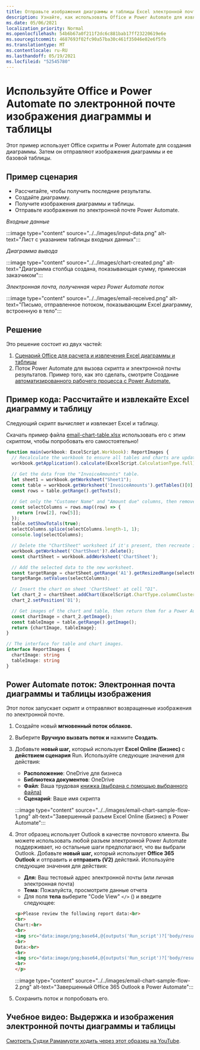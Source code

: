 ```yaml
---
title: Отправьте изображения диаграммы и таблицы Excel электронной почте
description: Узнайте, как использовать Office и Power Automate для извлечения и электронной почты изображения диаграммы Excel таблицы.
ms.date: 05/06/2021
localization_priority: Normal
ms.openlocfilehash: 54b6b67a0f211f2dc6c881bab17ff23220619e6e
ms.sourcegitcommit: 4687693f02fc90a57ba30c461f35046e02e6f5fb
ms.translationtype: MT
ms.contentlocale: ru-RU
ms.lasthandoff: 05/19/2021
ms.locfileid: "52545780"
---
```

# <a name="use-office-scripts-and-power-automate-to-email-images-of-a-chart-and-table"></a>Используйте Office и Power Automate по электронной почте изображения диаграммы и таблицы

Этот пример использует Office скрипты и Power Automate для создания диаграммы. Затем он отправляют изображения диаграммы и ее базовой таблицы.

## <a name="example-scenario"></a>Пример сценария

* Рассчитайте, чтобы получить последние результаты.
* Создайте диаграмму.
* Получите изображения диаграммы и таблицы.
* Отправьте изображения по электронной почте Power Automate.

_Входные данные_

:::image type="content" source="../../images/input-data.png" alt-text="Лист с указанием таблицы входных данных":::

_Диаграмма вывода_

:::image type="content" source="../../images/chart-created.png" alt-text="Диаграмма столбца создана, показывающая сумму, примеская заказчиком":::

_Электронная почта, полученная через Power Automate поток_

:::image type="content" source="../../images/email-received.png" alt-text="Письмо, отправленное потоком, показывающим Excel диаграмму, встроенную в тело":::

## <a name="solution"></a>Решение

Это решение состоит из двух частей:

1. [Сценарий Office для расчета и извлечения Excel диаграммы и таблицы](#sample-code-calculate-and-extract-excel-chart-and-table)
1. Поток Power Automate для вызова скрипта и электронной почты результатов. Пример того, как это сделать, смотрите Создание [автоматизированного рабочего процесса с Power Automate.](../../tutorials/excel-power-automate-returns.md#create-an-automated-workflow-with-power-automate)

## <a name="sample-code-calculate-and-extract-excel-chart-and-table"></a>Пример кода: Рассчитайте и извлекайте Excel диаграмму и таблицу

Следующий скрипт вычисляет и извлекает Excel и таблицу.

Скачать пример файла <a href="email-chart-table.xlsx">email-chart-table.xlsx</a> использовать его с этим скриптом, чтобы попробовать его самостоятельно!

```TypeScript
function main(workbook: ExcelScript.Workbook): ReportImages {
  // Recalculate the workbook to ensure all tables and charts are updated.
  workbook.getApplication().calculate(ExcelScript.CalculationType.full);
  
  // Get the data from the "InvoiceAmounts" table.
  let sheet1 = workbook.getWorksheet("Sheet1");
  const table = workbook.getWorksheet('InvoiceAmounts').getTables()[0];
  const rows = table.getRange().getTexts();

  // Get only the "Customer Name" and "Amount due" columns, then remove the "Total" row.
  const selectColumns = rows.map((row) => {
    return [row[2], row[5]];
  });
  table.setShowTotals(true);
  selectColumns.splice(selectColumns.length-1, 1);
  console.log(selectColumns);

  // Delete the "ChartSheet" worksheet if it's present, then recreate it.
  workbook.getWorksheet('ChartSheet')?.delete();
  const chartSheet = workbook.addWorksheet('ChartSheet');

  // Add the selected data to the new worksheet.
  const targetRange = chartSheet.getRange('A1').getResizedRange(selectColumns.length-1, selectColumns[0].length-1);
  targetRange.setValues(selectColumns);

  // Insert the chart on sheet 'ChartSheet' at cell "D1".
  let chart_2 = chartSheet.addChart(ExcelScript.ChartType.columnClustered, targetRange);
  chart_2.setPosition('D1');

  // Get images of the chart and table, then return them for a Power Automate flow.
  const chartImage = chart_2.getImage();
  const tableImage = table.getRange().getImage();
  return {chartImage, tableImage};
}

// The interface for table and chart images.
interface ReportImages {
  chartImage: string
  tableImage: string
}
```

## <a name="power-automate-flow-email-the-chart-and-table-images"></a>Power Automate поток: Электронная почта диаграммы и таблицы изображения

Этот поток запускает скрипт и отправляют возвращенные изображения по электронной почте.

1. Создайте новый **мгновенный поток облаков.**
1. Выберите **Вручную вызвать поток и** нажмите **Создать**.
1. Добавьте **новый шаг,** который использует **Excel Online (Бизнес)** с **действием сценария** Run. Используйте следующие значения для действия:
    * **Расположение**: OneDrive для бизнеса
    * **Библиотека документов**: OneDrive
    * **Файл**: Ваша трудовая [книжка (выбрана с помощью выбранного файла)](../../testing/power-automate-troubleshooting.md#select-workbooks-with-the-file-browser-control)
    * **Сценарий**: Ваше имя скрипта

    :::image type="content" source="../../images/email-chart-sample-flow-1.png" alt-text="Завершенный разъем Excel Online (Бизнес) в Power Automate":::
1. Этот образец использует Outlook в качестве почтового клиента. Вы можете использовать любой разъем электронной Power Automate поддерживает, но остальные шаги предполагают, что вы выбрали Outlook. Добавьте **новый шаг,** который использует **Office 365 Outlook** и отправить и **отправить (V2)** действий. Используйте следующие значения для действия:
    * **Для:** Ваш тестовый адрес электронной почты (или личная электронная почта)
    * **Тема**: Пожалуйста, просмотрите данные отчета
    * Для поля **тела** выберите "Code View" `</>` () и введите следующее:

    ```HTML
    <p>Please review the following report data:<br>
    <br>
    Chart:<br>
    <br>
    <img src="data:image/png;base64,@{outputs('Run_script')?['body/result/chartImage']}"/>
    <br>
    Data:<br>
    <br>
    <img src="data:image/png;base64,@{outputs('Run_script')?['body/result/tableImage']}"/>
    <br>
    </p>
    ```

    :::image type="content" source="../../images/email-chart-sample-flow-2.png" alt-text="Завершенный Office 365 Outlook в Power Automate":::
1. Сохранить поток и попробовать его.

## <a name="training-video-extract-and-email-images-of-chart-and-table"></a>Учебное видео: Выдержка и изображения электронной почты диаграммы и таблицы

[Смотреть Судхи Рамамурти ходить через этот образец на YouTube](https://youtu.be/152GJyqc-Kw).

